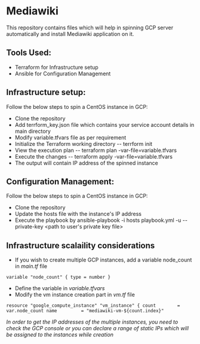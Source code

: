 # Mediawiki

This repository contains files which will help in spinning GCP server automatically and install Mediawiki application on it.

## Tools Used:

* Terraform for Infrastructure setup
* Ansible for Configuration Management

## Infrastructure setup:

Follow the below steps to spin a CentOS instance in GCP:

* Clone the repository
* Add terrform_key.json file which contains your service account details in main directory
* Modify variable.tfvars file as per requirement
* Initialize the Terraform working directory -- terrform init
* View the execution plan -- terraform plan -var-file=variable.tfvars
* Execute the changes -- terraform apply -var-file=variable.tfvars
* The output will contain IP address of the spinned instance


## Configuration Management:

Follow the below steps to spin a CentOS instance in GCP:

* Clone the repository
* Update the hosts file with the instance's IP address
* Execute the playbook by ansible-playbook -i hosts playbook.yml -u <username> --private-key <path to user's private key file>

## Infrastructure scalaility considerations

* If you wish to create multiple GCP instances, add a variable node_count in *main.tf* file

`variable "node_count" {
  type = number
}`

* Define the variable in *variable.tfvars*
* Modify the vm instance creation part in *vm.tf* file

`resource "google_compute_instance" "vm_instance" {
    count        = var.node_count
    name         = "mediawiki-vm-${count.index}"`


*In order to get the IP addresses of the multiple instances, you need to check the GCP console
or you can declare a range of static IPs which will be assigned to the instances while creation*

